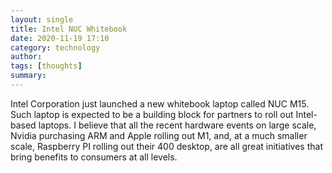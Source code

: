 ```yaml
---
layout: single
title: Intel NUC Whitebook 
date: 2020-11-19 17:10
category: technology
author: 
tags: [thoughts]
summary: 
---
```


Intel Corporation just launched a new whitebook laptop called NUC M15. Such laptop is expected to be a building block for partners to roll out Intel-based laptops. I believe that all the recent hardware events on large scale, Nvidia purchasing ARM and Apple rolling out M1, and, at a much smaller scale, Raspberry PI rolling out their 400 desktop, are all great initiatives that bring benefits to consumers at all levels.